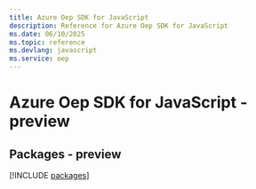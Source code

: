 ```yaml
---
title: Azure Oep SDK for JavaScript
description: Reference for Azure Oep SDK for JavaScript
ms.date: 06/10/2025
ms.topic: reference
ms.devlang: javascript
ms.service: oep
---
```

# Azure Oep SDK for JavaScript - preview
## Packages - preview
[!INCLUDE [packages](oep-index.md)]